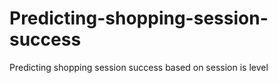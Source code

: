 # Predicting-shopping-session-success
Predicting shopping session success based on session is level
